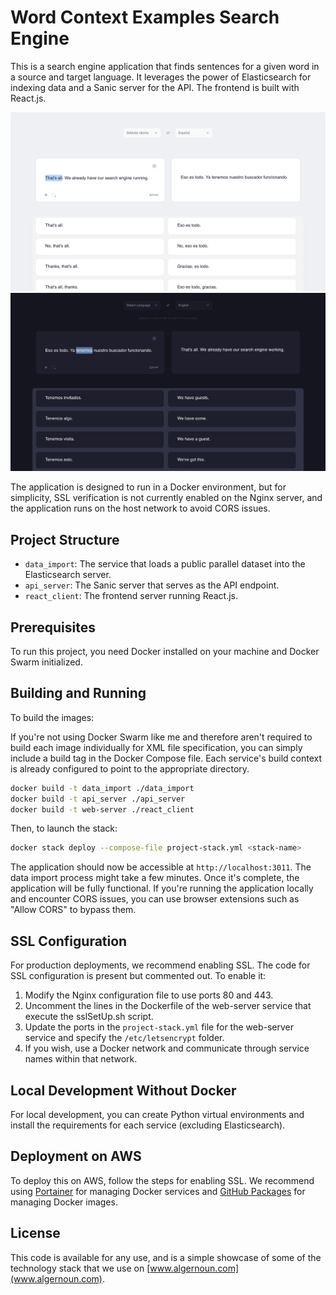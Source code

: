 # Word Context Examples Search Engine

This is a search engine application that finds sentences for a given word in a source and target language. It leverages the power of Elasticsearch for indexing data and a Sanic server for the API. The frontend is built with React.js.

![light example](https://github.com/hamzabealta/word-search/blob/main/example1.png?raw=true)
![dark example](https://github.com/hamzabealta/word-search/blob/main/example2.png?raw=true)


The application is designed to run in a Docker environment, but for simplicity, SSL verification is not currently enabled on the Nginx server, and the application runs on the host network to avoid CORS issues.

## Project Structure

- `data_import`: The service that loads a public parallel dataset into the Elasticsearch server.
- `api_server`: The Sanic server that serves as the API endpoint.
- `react_client`: The frontend server running React.js.

## Prerequisites

To run this project, you need Docker installed on your machine and Docker Swarm initialized.

## Building and Running

To build the images:

If you're not using Docker Swarm like me and therefore aren't required to build each image individually for XML file specification, you can simply include a build tag in the Docker Compose file. Each service's build context is already configured to point to the appropriate directory.   

```bash
docker build -t data_import ./data_import
docker build -t api_server ./api_server
docker build -t web-server ./react_client
```

Then, to launch the stack:

```bash
docker stack deploy --compose-file project-stack.yml <stack-name>
```

The application should now be accessible at `http://localhost:3011`. The data import process might take a few minutes. Once it's complete, the application will be fully functional. If you're running the application locally and encounter CORS issues, you can use browser extensions such as "Allow CORS" to bypass them.  


## SSL Configuration

For production deployments, we recommend enabling SSL. The code for SSL configuration is present but commented out. To enable it:

1. Modify the Nginx configuration file to use ports 80 and 443.
1. Uncomment the lines in the Dockerfile of the web-server service that execute the sslSetUp.sh script.
1. Update the ports in the `project-stack.yml` file for the web-server service and specify the `/etc/letsencrypt` folder.
1. If you wish, use a Docker network and communicate through service names within that network.

## Local Development Without Docker

For local development, you can create Python virtual environments and install the requirements for each service (excluding Elasticsearch).

## Deployment on AWS

To deploy this on AWS, follow the steps for enabling SSL. We recommend using [Portainer](https://www.portainer.io) for managing Docker services and [GitHub Packages](https://github.com/features/packages) for managing Docker images.

## License

This code is available for any use, and is a simple showcase of some of the technology stack that we use on [www.algernoun.com](www.algernoun.com).